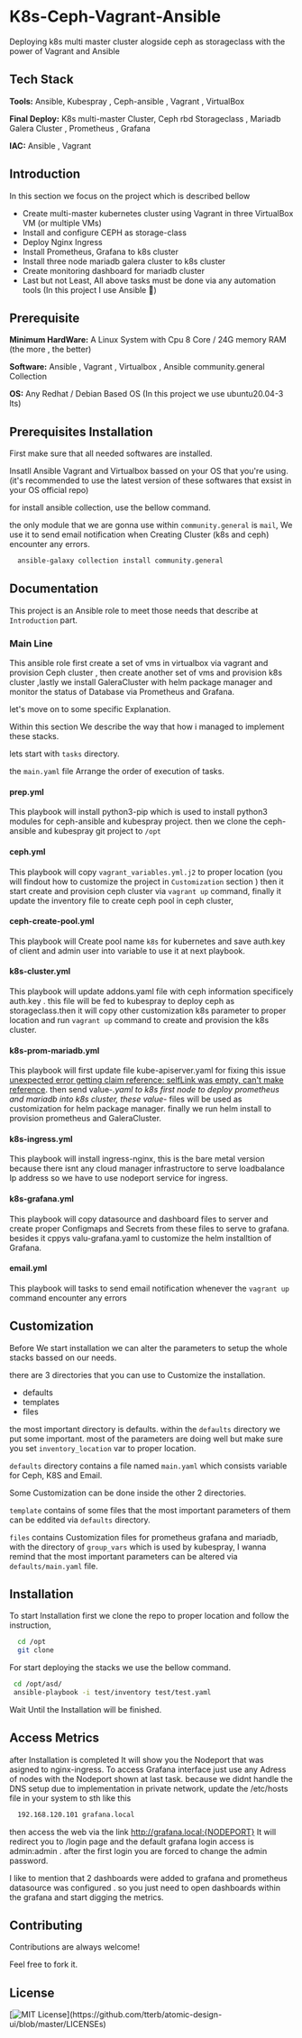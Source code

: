 
# K8s-Ceph-Vagrant-Ansible

Deploying k8s multi master cluster alogside ceph as storageclass with the power of Vagrant and Ansible

## Tech Stack

**Tools:**  Ansible, Kubespray , Ceph-ansible , Vagrant , VirtualBox

**Final Deploy:**  K8s multi-master Cluster, Ceph rbd Storageclass , Mariadb Galera Cluster , Prometheus , Grafana

**IAC:**  Ansible , Vagrant

## Introduction

In this section we focus on the project which is described bellow

- Create multi-master kubernetes cluster using Vagrant in three VirtualBox VM (or multiple VMs)
- Install and configure CEPH as storage-class
- Deploy Nginx Ingress
- Install Prometheus, Grafana to k8s cluster
- Install three node mariadb galera cluster to k8s cluster
- Create monitoring dashboard for mariadb cluster
- Last but not Least, All above tasks must be done via any automation tools (In this project I use Ansible 💪)

## Prerequisite

**Minimum HardWare:**  A Linux System with Cpu 8 Core / 24G memory RAM (the more , the better)

**Software:**  Ansible , Vagrant , Virtualbox , Ansible community.general Collection

**OS:**  Any Redhat / Debian Based OS (In this project we use ubuntu20.04-3 lts)


## Prerequisites Installation

First make sure that all needed softwares are installed.

Insatll Ansible Vagrant and Virtualbox bassed on your OS that you're using. (it's recommended to use the latest version of these softwares that exsist in your OS official repo)

for install ansible collection, use the bellow command.

the only module that we are gonna use within `community.general` is `mail`, We use it to send email notification when Creating Cluster (k8s and ceph) encounter any errors.

```bash
  ansible-galaxy collection install community.general
```



## Documentation

This project is an Ansible role to meet those needs that describe at `Introduction` part.

### Main Line
This ansible role first create a set of vms in virtualbox via vagrant and provision Ceph cluster , then
create another set of vms and provision k8s cluster ,lastly we install GaleraCluster with helm package manager and monitor the status of Database via Prometheus and Grafana.

let's move on to some specific Explanation.

Within this section We describe the way that how i managed to implement these stacks.

lets start with `tasks` directory.

the `main.yaml` file Arrange the order of execution of tasks.

#### prep.yml
This playbook will install python3-pip which is used to install python3 modules for ceph-ansible and kubespray project.
then we clone the  ceph-ansible and kubespray git project to `/opt`

#### ceph.yml
This playbook will copy `vagrant_variables.yml.j2` to proper location (you will findout how to customize the project in `Customization` section )
then it start create and provision ceph cluster via `vagrant up` command, finally it update the inventory file to create ceph pool in ceph cluster,

#### ceph-create-pool.yml
This playbook will Create pool name `k8s` for kubernetes and save auth.key of client and admin user into variable to use it at next playbook.

#### k8s-cluster.yml
This playbook will update addons.yaml file with ceph information specificely auth.key . this file will be fed to kubespray to deploy ceph as storageclass.then it will copy other customization k8s parameter to proper location and run `vagrant up` command to create and provision the k8s cluster.

#### k8s-prom-mariadb.yml
This playbook will first update file kube-apiserver.yaml for fixing this issue  [unexpected error getting claim reference: selfLink was empty, can't make reference](https://github.com/kubernetes-sigs/nfs-subdir-external-provisioner/issues/25).
then send value-*.yaml to k8s first node to deploy prometheus and mariadb into k8s cluster, these value-* files will be used as  customization for helm package manager.
finally we run helm install to provision prometheus and GaleraCluster.

#### k8s-ingress.yml
This playbook will install  ingress-nginx, this is the bare metal version because there isnt any cloud manager infrastructore to serve loadbalance Ip address so we have to use nodeport service for ingress.

#### k8s-grafana.yml
This playbook will copy datasource and dashboard files to server and create proper Configmaps and Secrets from these files to serve to grafana.
besides it cppys valu-grafana.yaml to customize the helm installtion of Grafana.

#### email.yml
This playbook will tasks to send email notification whenever the `vagrant up` command encounter any errors
## Customization

Before We start installation we can alter the parameters to setup the whole stacks bassed on our needs.

there are 3 directories that you can use to Customize the installation.
- defaults
- templates
- files

the most important directory is defaults. within the `defaults` directory we put some important.
most of the parameters are doing well but make sure you set `inventory_location` var to proper location.

`defaults` directory contains a file named `main.yaml` which consists variable for Ceph, K8S and Email.

Some Customization can be done inside the other 2 directories.

`template` contains of some files that the most important parameters of them can be eddited via `defaults` directory.

`files` contains Customization files for prometheus grafana and mariadb, with the directory of `group_vars` which is used by kubespray, I wanna remind that the most important parameters can be altered via `defaults/main.yaml` file.

## Installation

To start Installation first we clone the repo to proper location and follow the instruction,
```bash
  cd /opt
  git clone
```
For start deploying the stacks we use the bellow command.
 ```bash
  cd /opt/asd/
  ansible-playbook -i test/inventory test/test.yaml
```
Wait Until the Installation will be finished.

## Access Metrics

after Installation is completed It will show you the Nodeport that was asigned to nginx-ingress.
To access Grafana interface just use any Adress of nodes with the Nodeport shown at last task.
because we didnt handle the DNS setup due to implementation in private network, update the /etc/hosts file in your system to 
sth like this

 ```bash
   192.168.120.101 grafana.local
```

then access the web via the link http://grafana.local:{NODEPORT}
It will redirect you to /login page and the default grafana login access is admin:admin . 
after the first login you are forced to change the admin password.

I like to mention that 2 dashboards were added to grafana and prometheus datasource was configured . so you just need to open dashboards within the grafana and start digging the metrics.


## Contributing

Contributions are always welcome!

Feel free to fork it.
## License

[![MIT License](https://img.shields.io/apm/l/atomic-design-ui.svg?)](https://github.com/tterb/atomic-design-ui/blob/master/LICENSEs)

